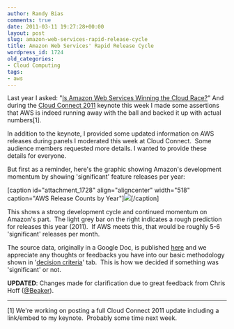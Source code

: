 ```yaml
---
author: Randy Bias
comments: true
date: 2011-03-11 19:27:28+00:00
layout: post
slug: amazon-web-services-rapid-release-cycle
title: Amazon Web Services' Rapid Release Cycle
wordpress_id: 1724
old_categories:
- Cloud Computing
tags:
- aws
---
```


Last year I asked: "[Is Amazon Web Services Winning the Cloud Race?](http://cloudscaling.com/blog/cloud-computing/is-amazon-winning-the-cloud-race)"  And during the [Cloud Connect 2011](http://www.cloudconnectevent.com/) keynote this week I made some assertions that AWS is indeed running away with the ball and backed it up with actual numbers[1].

In addition to the keynote, I provided some updated information on AWS releases during panels I moderated this week at Cloud Connect.  Some audience members requested more details.  I wanted to provide these details for everyone.

But first as a reminder, here's the graphic showing Amazon's development momentum by showing 'significant' feature releases per year:

[caption id="attachment_1728" align="aligncenter" width="518" caption="AWS Release Counts by Year"][![](http://cloudscaling.com/wp-content/uploads/2011/03/cloudscaling-cloud-connect-2011-keynote-randybias-aws-releases1.png)](http://cloudscaling.com/wp-content/uploads/2011/03/cloudscaling-cloud-connect-2011-keynote-randybias-aws-releases1.png)[/caption]

This shows a strong development cycle and continued momentum on Amazon's part.  The light grey bar on the right indicates a rough prediction for releases this year (2011).  If AWS meets this, that would be roughly 5-6 'significant' releases per month.

The source data, originally in a Google Doc, is published [here](https://spreadsheets0.google.com/pub?key=0Aj44T5bMC9D5dG1QWlRKNmctRk5EcW5mSkhQbEQ5akE&output=html) and we appreciate any thoughts or feedbacks you have into our basic methodology shown in '[decision criteria](https://spreadsheets0.google.com/pub?key=0Aj44T5bMC9D5dG1QWlRKNmctRk5EcW5mSkhQbEQ5akE&gid=0)' tab.  This is how we decided if something was 'significant' or not.

**UPDATED**: Changes made for clarification due to great feedback from Chris Hoff ([@Beaker](http://twitter.com/Beaker)).



* * *

[1] We're working on posting a full Cloud Connect 2011 update including a link/embed to my keynote.  Probably some time next week.
